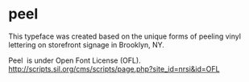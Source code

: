 # peel

This typeface was created based on the unique forms of peeling vinyl lettering on storefront signage in Brooklyn, NY.

Peel  is under Open Font License (OFL).
http://scripts.sil.org/cms/scripts/page.php?site_id=nrsi&id=OFL



